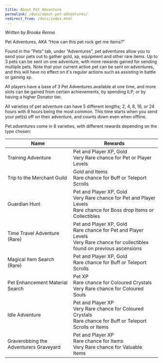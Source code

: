 ```yaml
---
title: About Pet Adventure
permalink: /docs/about-pet-adventures/
redirect_from: /docs/index.html
---
```


_Written by Brooke Renna_

Pet Adventures, AKA “How can this pet rock get me items?”

Found in the “Pets” tab, under “Adventures”, pet adventures allow you to send your pets out to gather gold, xp, equipment and other rare items. Up to 3 pets can be sent on one adventure, with more rewards gained for sending multiple pets. Note that your current active pet can be sent on adventures, and this will have no effect on it's regular actions such as assisting in battle or gaining xp. 

All players have a base of 3 Pet Adventures available at one time, and more slots can be gained from certain achievements, by spending ILP, or by having a higher Donator tier. 

All varieties of pet adventure can have 5 different lengths; 2, 4, 8, 16, or 24 hours with 8 hours being the most common. This time starts when you send your pet(s) off on their adventure, and counts down even when offline.

Pet adventures come in 8 varieties, with different rewards depending on the type chosen:

Name | Rewards
------------ | -------------
Training Adventure | Pet and Player XP, Gold<br>Very Rare chance for Pet or Player Levels
Trip to the Merchant Guild | Gold and Items<br>Rare chance for Buff or Teleport Scrolls
Guardian Hunt | Pet and Player XP, Gold<br>Very Rare chance for Pet and Player Levels<br>Rare chance for Boss drop Items or Collectibles
Time Travel Adventure (Rare) |Pet and Player XP, Gold<br>Rare chance for Pet and Player Levels<br>Very Rare chance for collectibles found on previous ascensions
Magical Item Search (Rare) |Pet and Player XP, Gold<br>Rare chance for Buff or Teleport Scrolls
Pet Enhancement Material Search |Pet XP<br>Rare chance for Coloured Crystals<br>Very Rare chance for Coloured Souls
Idle Adventure |Pet and Player XP<br>Very Rare chance for Coloured Crystals<br>Rare chance for Buff or Teleport Scrolls or Items
Graverobbing the Adventurers Graveyard |Pet and Player XP<br>Rare chance for Items<br>Very Rare chance for Valuable Items

